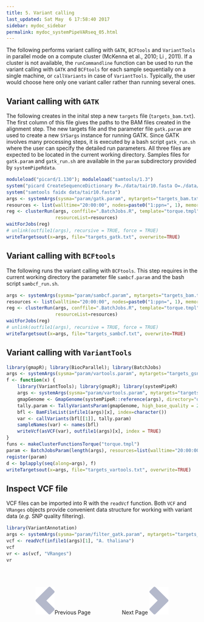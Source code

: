 ```yaml
---
title: 5. Variant calling
last_updated: Sat May  6 17:58:40 2017
sidebar: mydoc_sidebar
permalink: mydoc_systemPipeVARseq_05.html
---
```


The following performs variant calling with `GATK`, `BCFtools` and `VariantTools` 
in parallel mode on a compute cluster (McKenna et al., 2010; Li , 2011). If a cluster is not
available, the `runCommandline` function can be used to run the variant calling with `GATK` 
and `BCFtools` for each sample sequentially on a single machine, or `callVariants` in case 
of `VariantTools`. Typically, the user would choose here only one variant caller rather
than running several ones.

## Variant calling with `GATK`

The following creates in the inital step a new `targets` file
(`targets_bam.txt`). The first column of this file gives the paths to
the BAM files created in the alignment step. The new targets file and the
parameter file `gatk.param` are used to create a new `SYSargs`
instance for running GATK. Since GATK involves many processing steps, it is
executed by a bash script `gatk_run.sh` where the user can specify the
detailed run parameters. All three files are expected to be located in the
current working directory. Samples files for `gatk.param` and
`gatk_run.sh` are available in the `param` subdirectory
provided by `systemPipeRdata`.


```r
moduleload("picard/1.130"); moduleload("samtools/1.3")
system("picard CreateSequenceDictionary R=./data/tair10.fasta O=./data/tair10.dict")
system("samtools faidx data/tair10.fasta")
args <- systemArgs(sysma="param/gatk.param", mytargets="targets_bam.txt")
resources <- list(walltime="20:00:00", nodes=paste0("1:ppn=", 1), memory="10gb")
reg <- clusterRun(args, conffile=".BatchJobs.R", template="torque.tmpl", Njobs=18, runid="01",
                  resourceList=resources)
waitForJobs(reg)
# unlink(outfile1(args), recursive = TRUE, force = TRUE)
writeTargetsout(x=args, file="targets_gatk.txt", overwrite=TRUE)
```

## Variant calling with `BCFtools`

The following runs the variant calling with `BCFtools`. This step requires
in the current working directory the parameter file `sambcf.param` and the bash script 
`sambcf_run.sh`.


```r
args <- systemArgs(sysma="param/sambcf.param", mytargets="targets_bam.txt")
resources <- list(walltime="20:00:00", nodes=paste0("1:ppn=", 1), memory="10gb")
reg <- clusterRun(args, conffile=".BatchJobs.R", template="torque.tmpl", Njobs=18, runid="01",
                  resourceList=resources)
waitForJobs(reg)
# unlink(outfile1(args), recursive = TRUE, force = TRUE)
writeTargetsout(x=args, file="targets_sambcf.txt", overwrite=TRUE)
```

## Variant calling with `VariantTools`  


```r
library(gmapR); library(BiocParallel); library(BatchJobs)
args <- systemArgs(sysma="param/vartools.param", mytargets="targets_gsnap_bam.txt")
f <- function(x) {
    library(VariantTools); library(gmapR); library(systemPipeR)
    args <- systemArgs(sysma="param/vartools.param", mytargets="targets_gsnap_bam.txt")
    gmapGenome <- GmapGenome(systemPipeR::reference(args), directory="data", name="gmap_tair10chr", create=FALSE)
    tally.param <- TallyVariantsParam(gmapGenome, high_base_quality = 23L, indels = TRUE)
    bfl <- BamFileList(infile1(args)[x], index=character())
    var <- callVariants(bfl[[1]], tally.param)
    sampleNames(var) <- names(bfl)
    writeVcf(asVCF(var), outfile1(args)[x], index = TRUE)
}
funs <- makeClusterFunctionsTorque("torque.tmpl")
param <- BatchJobsParam(length(args), resources=list(walltime="20:00:00", nodes="1:ppn=1", memory="6gb"), cluster.functions=funs)
register(param)
d <- bplapply(seq(along=args), f)
writeTargetsout(x=args, file="targets_vartools.txt", overwrite=TRUE)
```

## Inspect VCF file 

VCF files can be imported into R with the `readVcf` function. Both `VCF` and `VRanges` objects provide
convenient data structure for working with variant data (_e.g._ SNP quality filtering). 


```r
library(VariantAnnotation)
args <- systemArgs(sysma="param/filter_gatk.param", mytargets="targets_gatk.txt")
vcf <- readVcf(infile1(args)[1], "A. thaliana")
vcf
vr <- as(vcf, "VRanges")
vr
```

<br><br><center><a href="mydoc_systemPipeVARseq_04.html"><img src="images/left_arrow.png" alt="Previous page."></a>Previous Page &nbsp; &nbsp; &nbsp; &nbsp; &nbsp; &nbsp; &nbsp; &nbsp; &nbsp; &nbsp; Next Page
<a href="mydoc_systemPipeVARseq_06.html"><img src="images/right_arrow.png" alt="Next page."></a></center>

